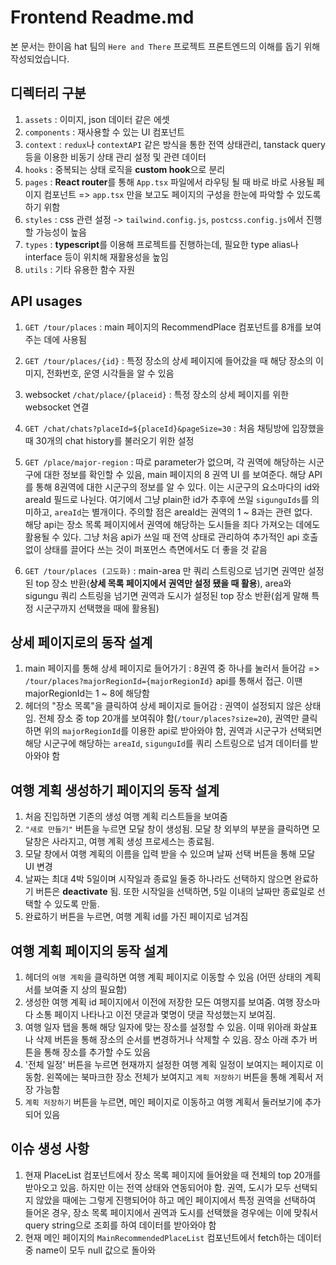 # Frontend Readme.md

본 문서는 한이음 hat 팀의 `Here and There` 프로젝트 프론트엔드의 이해를 돕기 위해 작성되었습니다.

## 디렉터리 구분

1. `assets` : 이미지, json 데이터 같은 에셋
2. `components` : 재사용할 수 있는 UI 컴포넌트
3. `context` : `redux`나 `contextAPI` 같은 방식을 통한 전역 상태관리, tanstack query 등을 이용한 비동기 상태 관리 설정 및 관련 데이터
4. `hooks` : 중복되는 상태 로직을 **custom hook**으로 분리
5. `pages` : **React router**를 통해 `App.tsx` 파일에서 라우팅 될 때 바로 바로 사용될 페이지 컴포넌트 => `app.tsx` 만을 보고도 페이지의 구성을 한눈에 파악할 수 있도록 하기 위함
6. `styles` : css 관련 설정 -> `tailwind.config.js`, `postcss.config.js`에서 진행할 가능성이 높음
7. `types` : **typescript**를 이용해 프로젝트를 진행하는데, 필요한 type alias나 interface 등이 위치해 재활용성을 높임
8. `utils` : 기타 유용한 함수 자원

## API usages

1. `GET /tour/places` : main 페이지의 RecommendPlace 컴포넌트를 8개를 보여주는 데에 사용됨

2. `GET /tour/places/{id}` : 특정 장소의 상세 페이지에 들어갔을 때 해당 장소의 이미지, 전화번호, 운영 시각들을 알 수 있음
3. websocket `/chat/place/{placeid}` : 특정 장소의 상세 페이지를 위한 websocket 연결
4. `GET /chat/chats?placeId=${placeId}&pageSize=30` : 처음 채팅방에 입장했을 때 30개의 chat history를 불러오기 위한 설정
5. `GET /place/major-region` : 따로 parameter가 없으며, 각 권역에 해당하는 시군구에 대한 정보를 확인할 수 있음, main 페이지의 8 권역 UI 를 보여준다. 해당 API를 통해 8권역에 대한 시군구의 정보를 알 수 있다. 이는 시군구의 요소마다의 id와 areaId 필드로 나뉜다. 여기에서 그냥 plain한 id가 추후에 쓰일 `sigunguIds`를 의미하고, `areaId`는 별개이다. 주의할 점은 areaId는 권역의 1 ~ 8과는 관련 없다.<br>
   해당 api는 장소 목록 페이지에서 권역에 해당하는 도시들을 죄다 가져오는 데에도 활용될 수 있다. 그냥 처음 api가 쓰일 때 전역 상태로 관리하여 추가적인 api 호출 없이 상태를 끌어다 쓰는 것이 퍼포먼스 측면에서도 더 좋을 것 같음
6. `GET /tour/places (고도화)` : main-area 만 쿼리 스트링으로 넘기면 권역만 설정된 top 장소 반환(**상세 목록 페이지에서 권역만 설정 됐을 때 활용**), area와 sigungu 쿼리 스트링을 넘기면 권역과 도시가 설정된 top 장소 반환(쉽게 말해 특정 시군구까지 선택했을 때에 활용됨)

## 상세 페이지로의 동작 설계

1. main 페이지를 통해 상세 페이지로 들어가기 : 8권역 중 하나를 눌러서 들어감 => `/tour/places?majorRegionId={majorRegionId}` api를 통해서 접근. 이땐 majorRegionId는 1 ~ 8에 해당함
2. 헤더의 "장소 목록"을 클릭하여 상세 페이지로 들어감 : 권역이 설정되지 않은 상태임. 전체 장소 중 top 20개를 보여줘야 함(`/tour/places?size=20`), 권역만 클릭하면 위의 `majorRegionId`를 이용한 api로 받아와야 함, 권역과 시군구가 선택되면 해당 시군구에 해당하는 `areaId`, `sigunguId`를 쿼리 스트링으로 넘겨 데이터를 받아와야 함

## 여행 계획 생성하기 페이지의 동작 설계

1. 처음 진입하면 기존의 생성 여행 계획 리스트들을 보여줌
2. `"새로 만들기"` 버튼을 누르면 모달 창이 생성됨. 모달 창 외부의 부분을 클릭하면 모달창은 사라지고, 여행 계획 생성 프로세스는 종료됨.
3. 모달 창에서 여행 계획의 이름을 입력 받을 수 있으며 날짜 선택 버튼을 통해 모달 UI 변경
4. 날짜는 최대 4박 5일이며 시작일과 종료일 둘중 하나라도 선택하지 않으면 완료하기 버튼은 **deactivate** 됨. 또한 시작일을 선택하면, 5일 이내의 날짜만 종료일로 선택할 수 있도록 만듦.
5. 완료하기 버튼을 누르면, 여행 계획 id를 가진 페이지로 넘겨짐

## 여행 계획 페이지의 동작 설계 

1. 헤더의 `여행 계획`을 클릭하면 여행 계획 페이지로 이동할 수 있음 (어떤 상태의 계획서를 보여줄 지 상의 필요함)
2. 생성한 여행 계획 id 페이지에서 이전에 저장한 모든 여행지를 보여줌. 여행 장소마다 소통 페이지 나타나고 이전 댓글과 몇명이 댓글 작성했는지 보여짐.
3. 여행 일자 탭을 통해 해당 일자에 맞는 장소를 설정할 수 있음. 이때 위아래 화살표나 삭제 버튼을 통해 장소의 순서를 변경하거나 삭제할 수 있음. 장소 아래 추가 버튼을 통해 장소를 추가할 수도 있음
4. '전체 일정' 버튼을 누르면 현재까지 설정한 여행 계획 일정이 보여지는 페이지로 이동함. 왼쪽에는 북마크한 장소 전체가 보여지고 `계획 저장하기` 버튼을 통해 계획서 저장 가능함
5. `계획 저장하기` 버튼을 누르면, 메인 페이지로 이동하고 여행 계획서 둘러보기에 추가되어 있음

## 이슈 생성 사항

1. 현재 PlaceList 컴포넌트에서 장소 목록 페이지에 들어왔을 때 전체의 top 20개를 받아오고 있음. 하지만 이는 전역 상태와 연동되어야 함. 권역, 도시가 모두 선택되지 않았을 때에는 그렇게 진행되어야 하고 메인 페이지에서 특정 권역을 선택하여 들어온 경우, 장소 목록 페이지에서 권역과 도시를 선택했을 경우에는 이에 맞춰서 query string으로 조회를 하여 데이터를 받아와야 함
2. 현재 메인 페이지의 `MainRecommendedPlaceList` 컴포넌트에서 fetch하는 데이터 중 name이 모두 null 값으로 돌아와
